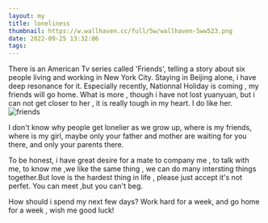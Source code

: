 ```yaml
---
layout: my
title: loneliness
thumbnail: https://w.wallhaven.cc/full/5w/wallhaven-5ww523.png
date: 2022-09-25 13:32:06
tags:
---
```



There is an American Tv series called 'Friends', telling a story about six people living and working in New York City. Staying in Beijing alone, i have deep resonance for it. Especially recently, Nationnal Holiday is coming , my friends will go home. What is more , though i have not lost yuanyuan, but i can not get closer to her , it is really tough in my heart.  I do like her.
![friends](https://w.wallhaven.cc/full/4g/wallhaven-4gjveq.jpg)

I don't know why people get lonelier as we grow up, where is my friends, where is my girl, maybe only your father and mother are waiting for you there, and only your parents there. 

To be honest, i have great desire for a mate to company me , to talk with me, to know me ,we like the same thing , we can do many intersting things together.But love is the hardest thing in  life , please just accept it's not perfet. You can meet ,but you can't beg.

How should i spend my next few days? Work hard for a week, and go home for a week , wish me good luck!